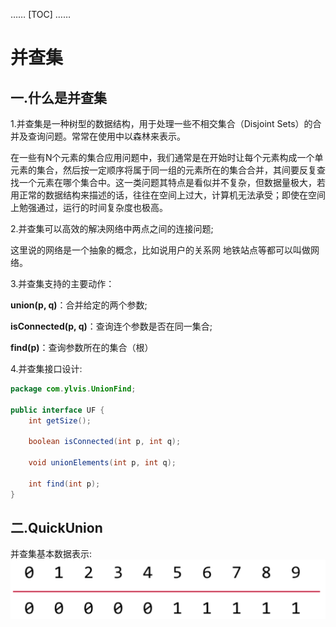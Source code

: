 …… 
[TOC] 
……

# 并查集

## 一.什么是并查集


1.并查集是一种树型的数据结构，用于处理一些不相交集合（Disjoint Sets）的合并及查询问题。常常在使用中以森林来表示。

  在一些有N个元素的集合应用问题中，我们通常是在开始时让每个元素构成一个单元素的集合，然后按一定顺序将属于同一组的元素所在的集合合并，其间要反复查找一个元素在哪个集合中。这一类问题其特点是看似并不复杂，但数据量极大，若用正常的数据结构来描述的话，往往在空间上过大，计算机无法承受；即使在空间上勉强通过，运行的时间复杂度也极高。
  

2.并查集可以高效的解决网络中两点之间的连接问题;
  
  这里说的网络是一个抽象的概念，比如说用户的关系网 地铁站点等都可以叫做网络。
  

3.并查集支持的主要动作：

  **union(p, q)**：合并给定的两个参数;
  
  **isConnected(p, q)**：查询连个参数是否在同一集合;
  
  **find(p)**：查询参数所在的集合（根）

  
  
4.并查集接口设计:
  ```java
  package com.ylvis.UnionFind;

  public interface UF {
      int getSize();

      boolean isConnected(int p, int q);

      void unionElements(int p, int q);

      int find(int p);
  }
  ```

## 二.QuickUnion

并查集基本数据表示:
![avatar](./1.png)
